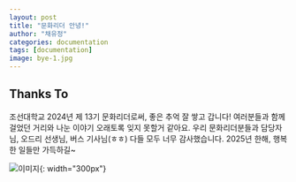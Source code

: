 ```yaml
---
layout: post
title: "문화리더 안녕!"
author: "채유정"
categories: documentation
tags: [documentation]
image: bye-1.jpg
---
```


## Thanks To

조선대학교 2024년 제 13기 문화리더로써, 좋은 추억 잘 쌓고 갑니다!
여러분들과 함께 걸었던 거리와 나눈 이야기 오래토록 잊지 못할거 같아요.
우리 문화리더분들과 담당자님, 오드리 선생님, 버스 기사님(ㅎㅎ) 다들 모두 너무 감사했습니다.
2025년 한해, 행복한 일들만 가득하길~

![이미지](/assets/img/bye-2.jpg "안녕"){: width="300px"}
